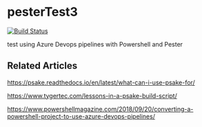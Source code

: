 # pesterTest3

[![Build Status](https://dev.azure.com/jimkidd2048/jimkidd2048/_apis/build/status/jimkidd2048.pesterTest3?branchName=master)](https://dev.azure.com/jimkidd2048/jimkidd2048/_build/latest?definitionId=2&branchName=master)

test using Azure Devops pipelines with Powershell and Pester


## Related Articles

<https://psake.readthedocs.io/en/latest/what-can-i-use-psake-for/>

<https://www.tygertec.com/lessons-in-a-psake-build-script/>

<https://www.powershellmagazine.com/2018/09/20/converting-a-powershell-project-to-use-azure-devops-pipelines/>
